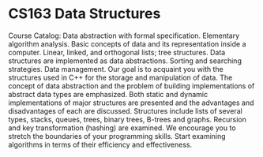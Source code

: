 # CS163 Data Structures

Course Catalog: Data abstraction with formal specification. Elementary algorithm analysis.
Basic concepts of data and its representation inside a computer. Linear, linked, and
orthogonal lists; tree structures. Data structures are implemented as data abstractions.
Sorting and searching strategies. Data management.
Our goal is to acquaint you with the structures used in C++ for the storage and manipulation
of data. The concept of data abstraction and the problem of building implementations of
abstract data types are emphasized. Both static and dynamic implementations of major
structures are presented and the advantages and disadvantages of each are discussed.
Structures include lists of several types, stacks, queues, trees, binary trees, B-trees and
graphs. Recursion and key transformation (hashing) are examined. We encourage you to
stretch the boundaries of your programming skills. Start examining algorithms in terms of
their efficiency and effectiveness.
